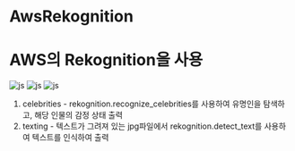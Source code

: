 # AwsRekognition

# AWS의 Rekognition을 사용

![js](https://img.shields.io/badge/amazonaws-232F3E?style=for-the-badge&logo=amazonaws&logoColor=white)
![js](https://img.shields.io/badge/awslambda-FF9900?style=for-the-badge&logo=awslambda&logoColor=white)
![js](https://img.shields.io/badge/Python-3776AB?style=for-the-badge&logo=Python&logoColor=white)


1. celebrities - rekognition.recognize_celebrities를 사용하여 유명인을 탐색하고, 해당 인물의 감정 상태 출력
2. texting - 텍스트가 그려져 있는 jpg파일에서 rekognition.detect_text를 사용하여 텍스트를 인식하여 출력
